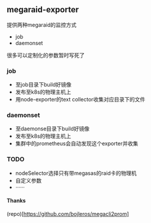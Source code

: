 megaraid-exporter
---

提供两种megaraid的监控方式
 - job
 - daemonset

很多可以定制化的参数暂时写死了

### job

- 至job目录下build好镜像
- 发布至k8s的物理主机上
- 用node-exporter的text collector收集对应目录下的文件

### daemonset

- 至daemonse目录下build好镜像
- 发布至k8s的物理主机上
- 集群中的prometheus会自动发现这个exporter并收集



### TODO

- nodeSelector选择只有带megasas的raid卡的物理机
- 自定义参数
- ······


#### Thanks

(repo)[https://github.com/bojleros/megacli2prom]
